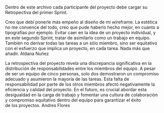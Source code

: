 Dentro de este archivo cada participante del proyecto debe cargar su Retropectiva del primer Sprint.

Creo que debí ponerle más empeño al diseño de mi wireframe. La estética no me convence del todo, creo que pude haberlo hecho mejor, en cuanto a tipografías por ejemplo. Evitar caer en la idea de un proyecto individual, y en este segundo Sprint, tratar de asimilarlo como un trabajo en equipo. También no derivar todas las tareas a un sólo miembro, sino ser equitativo con el esfuerzo que implica un proyecto, en cada tarea.
Nada más que añadir.
Aldana Nuñez

La retrospectiva del proyecto revela una discrepancia significativa en la distribución de responsabilidades entre los miembros del equipo. A pesar de ser un equipo de cinco personas, solo dos demostraron un compromiso adecuado y asumieron la mayoría de las tareas. Esta falta de responsabilidad por parte de los otros miembros afectó negativamente la eficiencia y calidad del proyecto. En el futuro, es crucial abordar esta desigualdad en la carga de trabajo y fomentar una cultura de colaboración y compromiso equitativo dentro del equipo para garantizar el éxito de los proyectos.
Andres Flores

